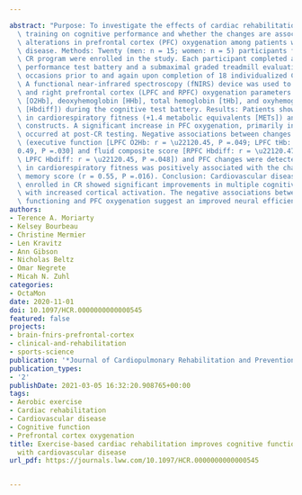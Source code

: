 ---
abstract: "Purpose: To investigate the effects of cardiac rehabilitation (CR) exercise\
  \ training on cognitive performance and whether the changes are associated with\
  \ alterations in prefrontal cortex (PFC) oxygenation among patients with cardiovascular\
  \ disease. Methods: Twenty (men: n = 15; women: n = 5) participants from an outpatient\
  \ CR program were enrolled in the study. Each participant completed a cognitive\
  \ performance test battery and a submaximal graded treadmill evaluation on separate\
  \ occasions prior to and again upon completion of 18 individualized CR sessions.\
  \ A functional near-infrared spectroscopy (fNIRS) device was used to measure left\
  \ and right prefrontal cortex (LPFC and RPFC) oxygenation parameters (oxyhemoglobin\
  \ [O2Hb], deoxyhemoglobin [HHb], total hemoglobin [tHb], and oxyhemoglobin difference\
  \ [Hbdiff]) during the cognitive test battery. Results: Patients showed improvements\
  \ in cardiorespiratory fitness (+1.4 metabolic equivalents [METs]) and various cognitive\
  \ constructs. A significant increase in PFC oxygenation, primarily in the LPFC region,\
  \ occurred at post-CR testing. Negative associations between changes in cognition\
  \ (executive function [LPFC O2Hb: r = \u22120.45, P =.049; LPFC tHb: r = \u2212\
  0.49, P =.030] and fluid composite score [RPFC Hbdiff: r = \u22120.47, P =.038;\
  \ LPFC Hbdiff: r = \u22120.45, P =.048]) and PFC changes were detected. The change\
  \ in cardiorespiratory fitness was positively associated with the change in working\
  \ memory score (r = 0.55, P =.016). Conclusion: Cardiovascular disease patients\
  \ enrolled in CR showed significant improvements in multiple cognitive domains along\
  \ with increased cortical activation. The negative associations between cognitive\
  \ functioning and PFC oxygenation suggest an improved neural efficiency."
authors:
- Terence A. Moriarty
- Kelsey Bourbeau
- Christine Mermier
- Len Kravitz
- Ann Gibson
- Nicholas Beltz
- Omar Negrete
- Micah N. Zuhl
categories:
- OctaMon
date: 2020-11-01
doi: 10.1097/HCR.0000000000000545
featured: false
projects:
- brain-fnirs-prefrontal-cortex
- clinical-and-rehabilitation
- sports-science
publication: '*Journal of Cardiopulmonary Rehabilitation and Prevention*'
publication_types:
- '2'
publishDate: 2021-03-05 16:32:20.908765+00:00
tags:
- Aerobic exercise
- Cardiac rehabilitation
- Cardiovascular disease
- Cognitive function
- Prefrontal cortex oxygenation
title: Exercise-based cardiac rehabilitation improves cognitive function among patients
  with cardiovascular disease
url_pdf: https://journals.lww.com/10.1097/HCR.0000000000000545

---
